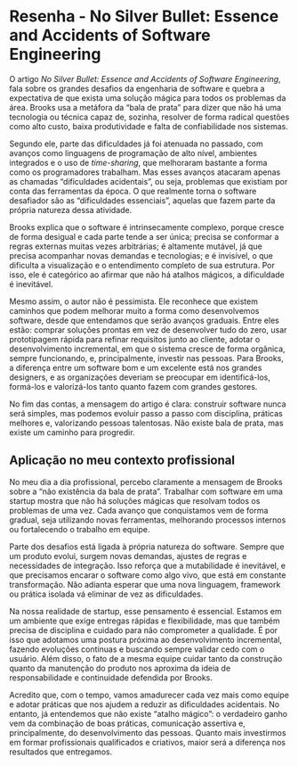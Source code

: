 # Resenha - No Silver Bullet: Essence and Accidents of Software Engineering

O artigo _No Silver Bullet: Essence and Accidents of Software Engineering_, fala sobre os grandes desafios da engenharia de software e quebra a expectativa de que exista uma solução mágica para todos os problemas da área. Brooks usa a metáfora da “bala de prata” para dizer que não há uma tecnologia ou técnica capaz de, sozinha, resolver de forma radical questões como alto custo, baixa produtividade e falta de confiabilidade nos sistemas.

Segundo ele, parte das dificuldades já foi atenuada no passado, com avanços como linguagens de programação de alto nível, ambientes integrados e o uso de _time-sharing_, que melhoraram bastante a forma como os programadores trabalham. Mas esses avanços atacaram apenas as chamadas “dificuldades acidentais”, ou seja, problemas que existiam por conta das ferramentas da época. O que realmente torna o software desafiador são as “dificuldades essenciais”, aquelas que fazem parte da própria natureza dessa atividade.

Brooks explica que o software é intrinsecamente complexo, porque cresce de forma desigual e cada parte tende a ser única; precisa se conformar a regras externas muitas vezes arbitrárias; é altamente mutável, já que precisa acompanhar novas demandas e tecnologias; e é invisível, o que dificulta a visualização e o entendimento completo de sua estrutura. Por isso, ele é categórico ao afirmar que não há atalhos mágicos, a dificuldade é inevitável.

Mesmo assim, o autor não é pessimista. Ele reconhece que existem caminhos que podem melhorar muito a forma como desenvolvemos software, desde que entendamos que serão avanços graduais. Entre eles estão: comprar soluções prontas em vez de desenvolver tudo do zero, usar prototipagem rápida para refinar requisitos junto ao cliente, adotar o desenvolvimento incremental, em que o sistema cresce de forma orgânica, sempre funcionando, e, principalmente, investir nas pessoas. Para Brooks, a diferença entre um software bom e um excelente está nos grandes designers, e as organizações deveriam se preocupar em identificá-los, formá-los e valorizá-los tanto quanto fazem com grandes gestores.

No fim das contas, a mensagem do artigo é clara: construir software nunca será simples, mas podemos evoluir passo a passo com disciplina, práticas melhores e, valorizando pessoas talentosas. Não existe bala de prata, mas existe um caminho para progredir.

## Aplicação no meu contexto profissional

No meu dia a dia profissional, percebo claramente a mensagem de Brooks sobre a “não existência da bala de prata”. Trabalhar com software em uma startup mostra que não há soluções mágicas que resolvam todos os problemas de uma vez. Cada avanço que conquistamos vem de forma gradual, seja utilizando novas ferramentas, melhorando processos internos ou fortalecendo o trabalho em equipe.

Parte dos desafios está ligada à própria natureza do software. Sempre que um produto evolui, surgem novas demandas, ajustes de regras e necessidades de integração. Isso reforça que a mutabilidade é inevitável, e que precisamos encarar o software como algo vivo, que está em constante transformação. Não adianta esperar que uma nova linguagem, framework ou prática isolada vá eliminar de vez as dificuldades.

Na nossa realidade de startup, esse pensamento é essencial. Estamos em um ambiente que exige entregas rápidas e flexibilidade, mas que também precisa de disciplina e cuidado para não comprometer a qualidade. É por isso que adotamos uma postura próxima ao desenvolvimento incremental, fazendo evoluções contínuas e buscando sempre validar cedo com o usuário. Além disso, o fato de a mesma equipe cuidar tanto da construção quanto da manutenção do produto nos aproxima da ideia de responsabilidade e continuidade defendida por Brooks.

Acredito que, com o tempo, vamos amadurecer cada vez mais como equipe e adotar práticas que nos ajudem a reduzir as dificuldades acidentais. No entanto, já entendemos que não existe “atalho mágico”: o verdadeiro ganho vem da combinação de boas práticas, comunicação assertiva e, principalmente, do desenvolvimento das pessoas. Quanto mais investirmos em formar profissionais qualificados e criativos, maior será a diferença nos resultados que entregamos.
